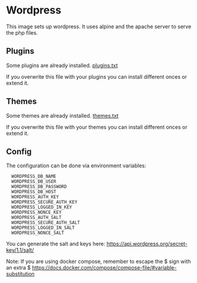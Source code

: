 # Wordpress

This image sets up wordpress. It uses alpine and the apache server to serve the php files.


## Plugins

Some plugins are already installed.
[plugins.txt](data/plugins.txt)

If you overwrite this file with your plugins you can install different onces or extend it.


## Themes

Some themes are already installed.
[themes.txt](data/themes.txt)

If you overwrite this file with your themes you can install different onces or extend it.

## Config

The configuration can be done via environment variables:

      WORDPRESS_DB_NAME
      WORDPRESS_DB_USER
      WORDPRESS_DB_PASSWORD
      WORDPRESS_DB_HOST
      WORDPRESS_AUTH_KEY
      WORDPRESS_SECURE_AUTH_KEY
      WORDPRESS_LOGGED_IN_KEY
      WORDPRESS_NONCE_KEY
      WORDPRESS_AUTH_SALT
      WORDPRESS_SECURE_AUTH_SALT
      WORDPRESS_LOGGED_IN_SALT
      WORDPRESS_NONCE_SALT

You can generate the salt and keys here:
https://api.wordpress.org/secret-key/1.1/salt/

Note:
If you are using docker compose, remember to escape the $ sign with an extra $ https://docs.docker.com/compose/compose-file/#variable-substitution

